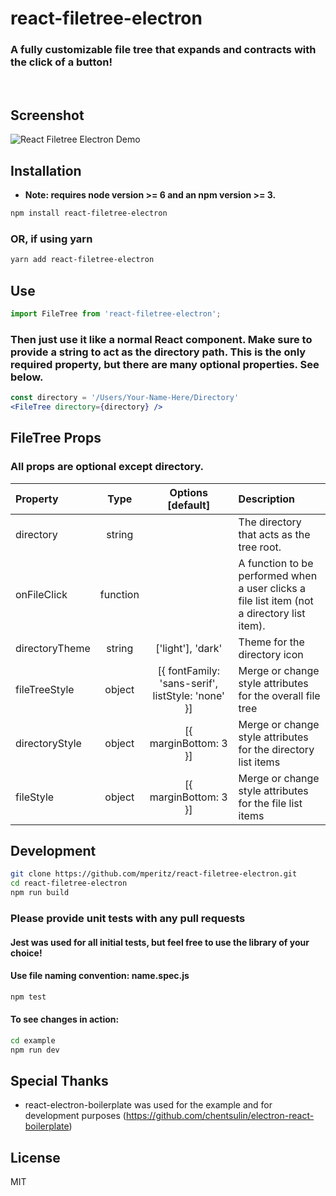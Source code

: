 # react-filetree-electron

### A fully customizable file tree that expands and contracts with the click of a button!

<br/>

## Screenshot

![React Filetree Electron Demo](https://media.giphy.com/media/GPIRkqWzkETJu/giphy.gif)

## Installation

* **Note: requires node version >= 6 and an npm version >= 3.**

```bash
npm install react-filetree-electron
```

### OR, if using yarn

```bash
yarn add react-filetree-electron
```

## Use

```js
import FileTree from 'react-filetree-electron';
```

### Then just use it like a normal React component.  Make sure to provide a string to act as the directory path.  This is the only required property, but there are many optional properties.  See below.

```jsx
const directory = '/Users/Your-Name-Here/Directory'
<FileTree directory={directory} />
```

## FileTree Props
### All props are optional **except directory**.
| Property         | Type     | Options [default]                                 | Description                                                                                 |
| :--------------- |:--------:| :----------------------------------------------:  | :------------------------------------------------------------------------------------------ |
| directory        | string   |                                                   | The directory that acts as the tree root.                                                   |
| onFileClick      | function |                                                   | A function to be performed when a user clicks a file list item (not a directory list item). |
| directoryTheme   | string   | ['light'], 'dark'                                 | Theme for the directory icon                                                                |
| fileTreeStyle    | object   | [{ fontFamily: 'sans-serif', listStyle: 'none' }] | Merge or change style attributes for the overall file tree                                  |
| directoryStyle   | object   | [{ marginBottom: 3 }]                             | Merge or change style attributes for the directory list items                               |
| fileStyle        | object   | [{ marginBottom: 3 }]                             | Merge or change style attributes for the file list items                                    |

## Development

```bash
git clone https://github.com/mperitz/react-filetree-electron.git
cd react-filetree-electron
npm run build
```

### Please provide unit tests with any pull requests
#### Jest was used for all initial tests, but feel free to use the library of your choice!
#### Use file naming convention: name.spec.js
```bash
npm test
```

#### To see changes in action:
```bash
cd example
npm run dev
```

## Special Thanks
* react-electron-boilerplate was used for the example and for development purposes (https://github.com/chentsulin/electron-react-boilerplate)

## License
MIT
